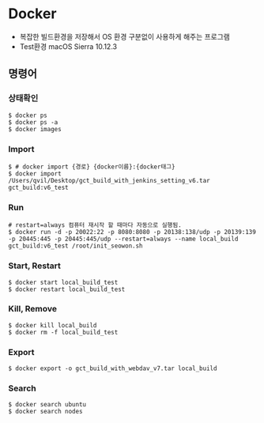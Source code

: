 # Docker

* 복잡한 빌드환경을 저장해서 OS 환경 구분없이 사용하게 해주는 프로그램
* Test환경 macOS Sierra 10.12.3 

## 명령어

### 상태확인

```shell
$ docker ps
$ docker ps -a
$ docker images
```

### Import

```shell
$ # docker import {경로} {docker이름}:{docker태그}
$ docker import /Users/qvil/Desktop/gct_build_with_jenkins_setting_v6.tar gct_build:v6_test
```

### Run

```shell
# restart=always 컴퓨터 재시작 할 때마다 자동으로 실행됨.
$ docker run -d -p 20022:22 -p 8080:8080 -p 20138:138/udp -p 20139:139 -p 20445:445 -p 20445:445/udp --restart=always --name local_build gct_build:v6_test /root/init_seowon.sh
```

### Start, Restart

```shell
$ docker start local_build_test
$ docker restart local_build_test
```

### Kill, Remove

```shell
$ docker kill local_build
$ docker rm -f local_build_test
```

### Export

```shell
$ docker export -o gct_build_with_webdav_v7.tar local_build
```

### Search

```shell
$ docker search ubuntu
$ docker search nodes
```
